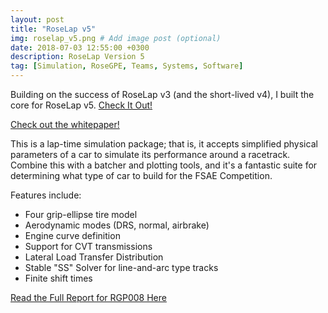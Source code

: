 ```yaml
---
layout: post
title: "RoseLap v5"
img: roselap_v5.png # Add image post (optional)
date: 2018-07-03 12:55:00 +0300
description: RoseLap Version 5
tag: [Simulation, RoseGPE, Teams, Systems, Software]
---
```


Building on the success of RoseLap v3 (and the short-lived v4), I built the core for RoseLap v5. [Check It Out!](https://github.com/RoseGPE/RoseLapWeb)

[Check out the whitepaper!](https://github.com/RoseGPE/RoseLapWeb/blob/master/py/RoseLapCore/model_docs.pdf)

This is a lap-time simulation package; that is, it accepts simplified physical parameters of a car to simulate its performance around a racetrack. Combine this with a batcher and plotting tools, and it's a fantastic suite for determining what type of car to build for the FSAE Competition.

Features include:
 - Four grip-ellipse tire model
 - Aerodynamic modes (DRS, normal, airbrake)
 - Engine curve definition
 - Support for CVT transmissions
 - Lateral Load Transfer Distribution
 - Stable "SS" Solver for line-and-arc type tracks
 - Finite shift times

[Read the Full Report for RGP008 Here](/assets/roselap008.pdf)